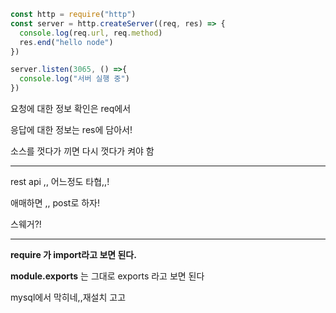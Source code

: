 ```js
const http = require("http")
const server = http.createServer((req, res) => {
  console.log(req.url, req.method)
  res.end("hello node")
})

server.listen(3065, () =>{
  console.log("서버 실행 중")
})
```



요청에 대한 정보 확인은 req에서 

응답에 대한 정보는 res에 담아서!

소스를 껏다가 끼면 다시 껏다가 켜야 함



---

rest api ,, 어느정도 타협,,! 



애매하면 ,, post로 하자! 



스웨거?! 





---

**require 가 import라고 보면 된다.** 

**module.exports** 는 그대로 exports 라고 보면 된다





mysql에서 막히네,,재설치 고고